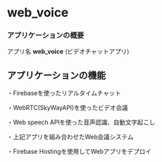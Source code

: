 # web_voice

### アプリケーションの概要
アプリ名 <b>web_voice</b>
(ビデオチャットアプリ)


## アプリケーションの機能
・Firebaseを使ったリアルタイムチャット

・WebRTC(SkyWayAPI)を使ったビデオ会議

・Web speech APIを使った音声認識、自動文字起こし

・上記アプリを組み合わせたWeb会議システム

・Firebase Hostingを使用してWebアプリをデプロイ
